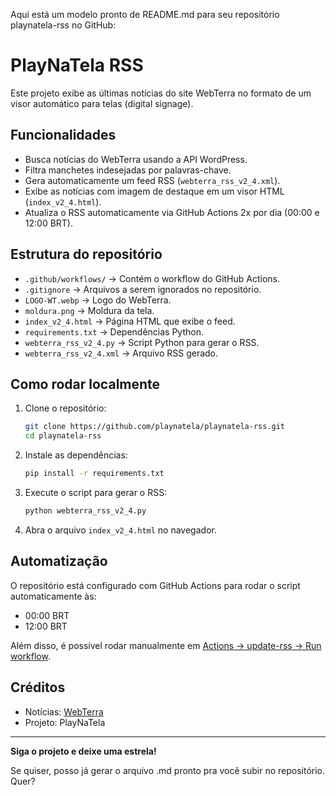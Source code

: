 Aqui está um modelo pronto de README.md para seu repositório playnatela-rss no GitHub:

# PlayNaTela RSS

Este projeto exibe as últimas notícias do site WebTerra no formato de um visor automático para telas (digital signage).

## Funcionalidades

- Busca notícias do WebTerra usando a API WordPress.
- Filtra manchetes indesejadas por palavras-chave.
- Gera automaticamente um feed RSS (`webterra_rss_v2_4.xml`).
- Exibe as notícias com imagem de destaque em um visor HTML (`index_v2_4.html`).
- Atualiza o RSS automaticamente via GitHub Actions 2x por dia (00:00 e 12:00 BRT).

## Estrutura do repositório

- `.github/workflows/` → Contém o workflow do GitHub Actions.
- `.gitignore` → Arquivos a serem ignorados no repositório.
- `LOGO-WT.webp` → Logo do WebTerra.
- `moldura.png` → Moldura da tela.
- `index_v2_4.html` → Página HTML que exibe o feed.
- `requirements.txt` → Dependências Python.
- `webterra_rss_v2_4.py` → Script Python para gerar o RSS.
- `webterra_rss_v2_4.xml` → Arquivo RSS gerado.

## Como rodar localmente

1. Clone o repositório:
    ```bash
    git clone https://github.com/playnatela/playnatela-rss.git
    cd playnatela-rss
    ```

2. Instale as dependências:
    ```bash
    pip install -r requirements.txt
    ```

3. Execute o script para gerar o RSS:
    ```bash
    python webterra_rss_v2_4.py
    ```

4. Abra o arquivo `index_v2_4.html` no navegador.

## Automatização

O repositório está configurado com GitHub Actions para rodar o script automaticamente às:
- 00:00 BRT
- 12:00 BRT

Além disso, é possível rodar manualmente em [Actions → update-rss → Run workflow](https://github.com/playnatela/playnatela-rss/actions).

## Créditos

- Notícias: [WebTerra](https://webterra.com.br)
- Projeto: PlayNaTela

---

**Siga o projeto e deixe uma estrela!**

Se quiser, posso já gerar o arquivo .md pronto pra você subir no repositório. Quer?
